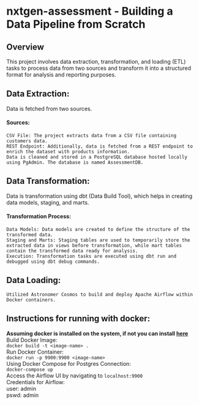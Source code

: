 ﻿# nxtgen-assessment - Building a Data Pipeline from Scratch

## Overview
This project involves data extraction, transformation, and loading (ETL) tasks to process data from two sources and transform it into a structured format for analysis and reporting purposes.

## Data Extraction:
Data is fetched from two sources.
#### Sources:

    CSV File: The project extracts data from a CSV file containing customers data.
    REST Endpoint: Additionally, data is fetched from a REST endpoint to enrich the dataset with products information. 
    Data is cleaned and stored in a PostgreSQL database hosted locally using PgAdmin. The database is named AssessmentDB.

## Data Transformation:
Data is transformation using dbt (Data Build Tool), which helps in creating data models, staging, and marts.
#### Transformation Process:
    Data Models: Data models are created to define the structure of the transformed data.
    Staging and Marts: Staging tables are used to temporarily store the extracted data in views before transformation, while mart tables contain the transformed data ready for analysis.
    Execution: Transformation tasks are executed using dbt run and debugged using dbt debug commands.

## Data Loading:
    Utilized Astronomer Cosmos to build and deploy Apache Airflow within Docker containers.

 ## Instructions for running with docker:
 **Assuming docker is installed on the system, if not you can install [here](https://docs.docker.com/desktop/install/mac-install/)**  
 Build Docker Image:  
 `docker build -t <image-name> .`  
 Run Docker Container:    
 `docker run -p 9900:9900 <image-name>`     
 Using Docker Compose for Postgres Connection:    
 `docker-compose up`    
Access the Airflow UI by navigating to `localhost:9900`     
Credentials for Airflow:     
user: admin     
pswd: admin      
